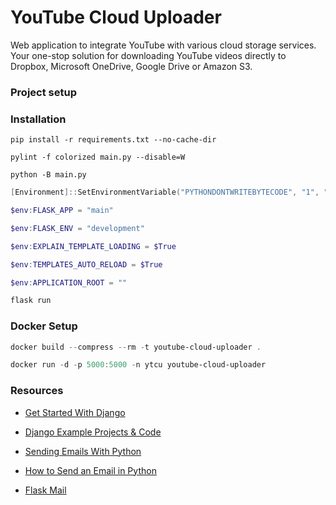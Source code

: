 # YouTube Cloud Uploader
Web application to integrate YouTube with various cloud storage services. Your one-stop solution for downloading YouTube videos directly to Dropbox, Microsoft OneDrive, Google Drive or Amazon S3.

### Project setup

### Installation

```shell
pip install -r requirements.txt --no-cache-dir

pylint -f colorized main.py --disable=W

python -B main.py
```

```powershell
[Environment]::SetEnvironmentVariable("PYTHONDONTWRITEBYTECODE", "1", "Machine")

$env:FLASK_APP = "main"

$env:FLASK_ENV = "development"

$env:EXPLAIN_TEMPLATE_LOADING = $True

$env:TEMPLATES_AUTO_RELOAD = $True

$env:APPLICATION_ROOT = ""

flask run
```

### Docker Setup

```powershell
docker build --compress --rm -t youtube-cloud-uploader .

docker run -d -p 5000:5000 -n ytcu youtube-cloud-uploader
```

### Resources
- [Get Started With Django](https://realpython.com/get-started-with-django-1/)

- [Django Example Projects & Code](https://www.fullstackpython.com/django-code-examples.html)

- [Sending Emails With Python](https://realpython.com/python-send-email/)

- [How to Send an Email in Python](https://blog.mailtrap.io/sending-emails-in-python-tutorial-with-code-examples/)

- [Flask Mail](https://pythonhosted.org/Flask-Mail/)
